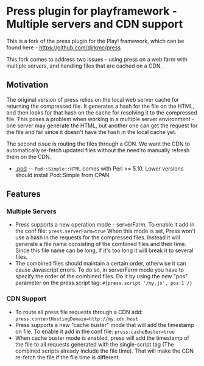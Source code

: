 Press plugin for playframework - Multiple servers and CDN support
=================================================================

This is a fork of the press plugin for the Play! framework, which can be found here - 
https://github.com/dirkmc/press

This fork comes to address two issues - using press on a web farm with multiple 
servers, and handling files that are cached on a CDN.

Motivation
----------

The original version of press relies on the local web server cache for returning the 
compressed file. It generates a hash for the file on the HTML, and then looks for 
that hash on the cache for resolving it to the compressed file.
This poses a problem when working in a multiple server environment - one server may
generate the HTML, but another one can get the request for the file and fail since 
it doesn't have the hash in the local cache yet.

The second issue is routing the files through a CDN. We want the CDN to automatically 
re-fetch updated files without the need to manually refresh them on the CDN.

* [.pod](http://search.cpan.org/dist/perl/pod/perlpod.pod) -- `Pod::Simple::HTML`
  comes with Perl >= 5.10. Lower versions should install Pod::Simple from CPAN.

Features
--------

### Multiple Servers
* Press supports a new operation mode - serverFarm. To enable it add in the conf file:
  `press.serverFarm=true`
  When this mode is set, Press won't use a hash in the requests for the compressed files. 
  Instead it will generate a file name consisting of the combined files and their time.
  Since this file name can be long, if it's too long it will break it to several files.
* The combined files should maintain a certain order, otherwise it can cause Javascript errors.
  To do so, in serverFarm mode you have to specify the order of the combined files. Do it
  by using the new "pos" parameter on the press.script tag:
  `#{press.script '/my.js', pos:1 /}`

### CDN Support
* To route all press file requests through a CDN add:
  `press.contentHostingDomain=http://my.cdn.host`
* Press supports a new "cache buster" mode that will add the timestamp on file. To enable it
  add in the conf file: `press.cacheBuster=true`
* When cache buster mode is enabled, press will add the timestamp of the file to all requests 
  generated with the single-script tag (The combined scripts already include the file time).
  That will make the CDN re-fetch the file if the file time is different.
  